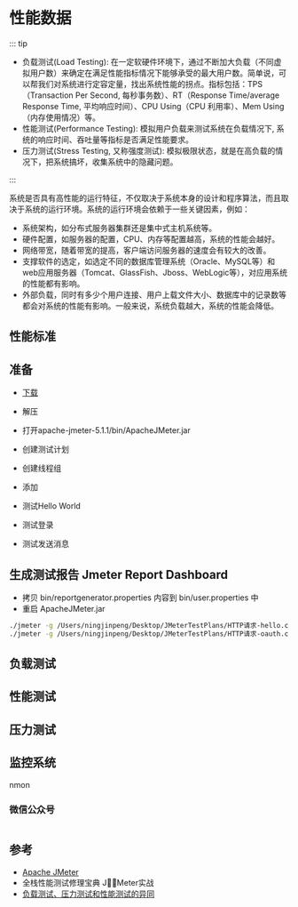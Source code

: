 # 性能数据

<!-- 压测工具：Gatling vs JMeter vs The Grinder -->
<!-- ![软件测试分类](/xiaper.io/image/testing.png) -->

::: tip

* 负载测试(Load Testing): 在一定软硬件环境下，通过不断加大负载（不同虚拟用户数）来确定在满足性能指标情况下能够承受的最大用户数。简单说，可以帮我们对系统进行定容定量，找出系统性能的拐点。指标包括：TPS（Transaction Per Second, 每秒事务数）、RT（Response Time/average Response Time, 平均响应时间）、CPU Using（CPU 利用率）、Mem Using（内存使用情况）等。
* 性能测试(Performance Testing): 模拟用户负载来测试系统在负载情况下, 系统的响应时间、吞吐量等指标是否满足性能要求。
* 压力测试(Stress Testing, 又称强度测试): 模拟极限状态，就是在高负载的情况下，把系统搞坏，收集系统中的隐藏问题。
<!-- * 容量测试(Volume Test): 确定系统可处理同时在线的最大用户数。 -->
<!-- * 功能测试: 测试系统各项功能是否正常工作 -->
:::

系统是否具有高性能的运行特征，不仅取决于系统本身的设计和程序算法，而且取决于系统的运行环境。系统的运行环境会依赖于一些关键因素，例如：

* 系统架构，如分布式服务器集群还是集中式主机系统等。
* 硬件配置，如服务器的配置，CPU、内存等配置越高，系统的性能会越好。
* 网络带宽，随着带宽的提高，客户端访问服务器的速度会有较大的改善。
* 支撑软件的选定，如选定不同的数据库管理系统（Oracle、MySQL等）和web应用服务器（Tomcat、GlassFish、Jboss、WebLogic等），对应用系统的性能都有影响。
* 外部负载，同时有多少个用户连接、用户上载文件大小、数据库中的记录数等都会对系统的性能有影响。一般来说，系统负载越大，系统的性能会降低。

<!-- ## 功能测试 -->
<!-- 
API性能测试链路跟踪，查找慢的原因所在
jvm调优
单机压力测试 
-->

## 性能标准

## 准备

* [下载](https://jmeter.apache.org/download_jmeter.cgi)
* 解压
* 打开apache-jmeter-5.1.1/bin/ApacheJMeter.jar

* 创建测试计划

* 创建线程组

* 添加

* 测试Hello World

* 测试登录

* 测试发送消息

## 生成测试报告 Jmeter Report Dashboard

* 拷贝 bin/reportgenerator.properties 内容到 bin/user.properties 中
* 重启 ApacheJMeter.jar

``` bash
./jmeter -g /Users/ningjinpeng/Desktop/JMeterTestPlans/HTTP请求-hello.csv -o /Users/ningjinpeng/Desktop/JMeterTestPlans/HTMLReports-hello
./jmeter -g /Users/ningjinpeng/Desktop/JMeterTestPlans/HTTP请求-oauth.csv -o /Users/ningjinpeng/Desktop/JMeterTestPlans/HTMLReports-oauth
```

## 负载测试

## 性能测试

## 压力测试

## 监控系统

nmon

### 微信公众号

<img :src="$withBase('/image/qrcode_xiaperio_430.jpg')" style="width:250px;"/>

## 参考

* [Apache JMeter](https://jmeter.apache.org/)
* 全栈性能测试修理宝典 JMeter实战
* [负载测试、压力测试和性能测试的异同](https://blog.csdn.net/KerryZhu/article/details/3515714)
